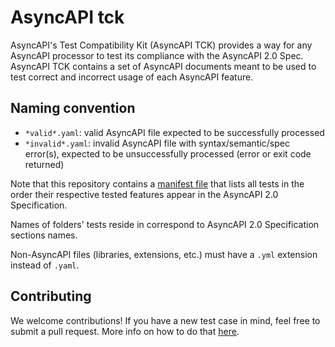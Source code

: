 # AsyncAPI tck

AsyncAPI's Test Compatibility Kit (AsyncAPI TCK) provides a way for any AsyncAPI processor to test its compliance with the AsyncAPI 2.0 Spec. AsyncAPI TCK contains a set of AsyncAPI documents meant to be used to test correct and incorrect usage of each AsyncAPI feature.

## Naming convention

- `*valid*.yaml`: valid AsyncAPI file expected to be successfully processed
- `*invalid*.yaml`: invalid AsyncAPI file with syntax/semantic/spec error(s), expected to be unsuccessfully processed (error or exit code returned)

Note that this repository contains a [manifest file](./manifest.json) that lists all tests in the order their respective tested features appear in the AsyncAPI 2.0 Specification.

Names of folders' tests reside in correspond to AsyncAPI 2.0 Specification sections names.

Non-AsyncAPI files (libraries, extensions, etc.) must have a `.yml` extension instead of `.yaml`.

## Contributing

We welcome contributions! If you have a new test case in mind, feel free to submit a pull request. More info on how to do that [here](./CONTRIBUTING.md).
